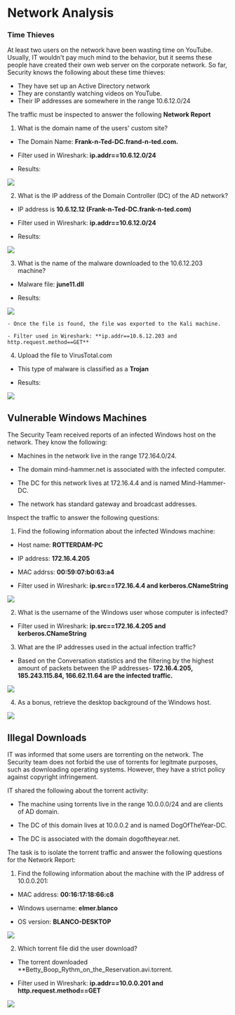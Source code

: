 # Network Analysis

### Time Thieves

At least two users on the network have been wasting time on YouTube. Usually, IT wouldn't pay much mind to the behavior, but it seems these people have created their own web server on the corporate network. So far, Security knows the following about these time thieves:

- They have set up an Active Directory network
- They are constantly watching videos on YouTube.
- Their IP addresses are somewhere in the range 10.6.12.0/24

The traffic must be inspected to answer the following **Network Report**

1. What is the domain name of the users' custom site?

- The Domain Name: **Frank-n-Ted-DC.frand-n-ted.com.**

- Filter used in Wireshark: **ip.addr==10.6.12.0/24**

- Results:

![](IMAGES/pcap-ip-domain-find-2.png)


2. What is the IP address of the Domain Controller (DC) of the AD network?

- IP address is **10.6.12.12 (Frank-n-Ted-DC.frank-n-ted.com)**

- Filter used in Wireshark: **ip.addr==10.6.12.0/24**

- Results:

![](IMAGES/pcap-ip-domain-find.png)

3. What is the name of the malware downloaded to the 10.6.12.203 machine?

- Malware file: **june11.dll**

- Results:

![](IMAGES/pcap-malware.png)


    - Once the file is found, the file was exported to the Kali machine.

    - Filter used in Wireshark: **ip.addr==10.6.12.203 and http.request.method==GET**
        

4. Upload the file to VirusTotal.com 

- This type of malware is classified as a **Trojan**

- Results:

![](IMAGES/virus-total.png)


## Vulnerable Windows Machines

The Security Team received reports of an infected Windows host on the network. They know the following:

- Machines in the network live in the range 172.164.0/24.

- The domain mind-hammer.net is associated with the infected computer.

- The DC for this network lives at 172.16.4.4 and is named Mind-Hammer-DC.

- The network has standard gateway and broadcast addresses.


Inspect the traffic to answer the following questions:

1. Find the following information about the infected Windows machine:

- Host name: **ROTTERDAM-PC**

- IP address: **172.16.4.205**

- MAC addrss: **00:59:07:b0:63:a4**

- Filter used in Wireshark: **ip.src==172.16.4.4 and kerberos.CNameString**

![](IMAGES/host-name.png) 


2. What is the username of the Windows user whose computer is infected?

- Filter used in Wireshark: **ip.src==172.16.4.205 and kerberos.CNameString**


3. What are the IP addresses used in the actual infection traffic?

- Based on the Conversation statistics and the filtering by the highest amount of packets between the IP addresses- **172.16.4.205, 185.243.115.84, 166.62.11.64 are the infected traffic.**

![](IMAGES/top-ip-addresses.png)


4. As a bonus, retrieve the desktop background of the Windows host.

![](IMAGES/host-wallpaper.png)


## Illegal Downloads

IT was informed that some users are torrenting on the network. The Security team does not forbid the use of torrents for legitmate purposes, such as downloading operating systems. However, they have a strict policy against copyright infringement. 

IT shared the following about the torrent activity:

- The machine using torrents live in the range 10.0.0.0/24 and are clients of AD domain.

- The DC of this domain lives at 10.0.0.2 and is named DogOfTheYear-DC.

- The DC is associated with the domain dogoftheyear.net.



The task is to isolate the torrent traffic and answer the following questions for the Network Report:

1. Find the following information about the machine with the IP address of 10.0.0.201:

- MAC address: **00:16:17:18:66:c8**

- Windows username: **elmer.blanco**

- OS version: **BLANCO-DESKTOP**

![](IMAGES/torrent-traffic-file.png)

2. Which torrent file did the user download?

- The torrent downloaded **Betty_Boop_Rythm_on_the_Reservation.avi.torrent.

- Filter used in Wireshark: **ip.addr==10.0.0.201 and http.request.method==GET**

![](IMAGES/torrent-file-download.png)